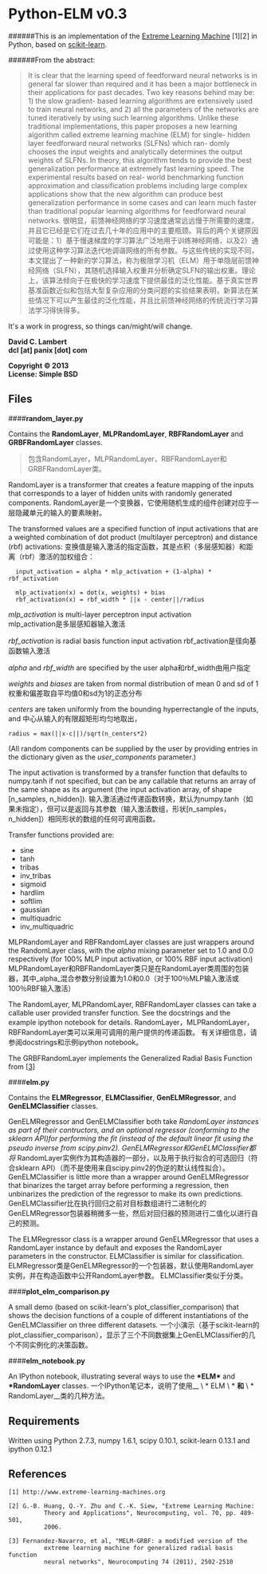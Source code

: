 Python-ELM v0.3
===============

######This is an implementation of the [Extreme Learning Machine](http://www.extreme-learning-machines.org) [1][2] in Python, based on [scikit-learn](http://scikit-learn.org).

######From the abstract:

> It is clear that the learning speed of feedforward neural networks is in general far slower than required and it has been a major bottleneck in their applications for past decades. Two key reasons behind may be: 1) the slow gradient- based learning algorithms are extensively used to train neural networks, and 2) all the parameters of the networks are tuned iteratively by using such learning algorithms. Unlike these traditional implementations, this paper proposes a new learning algorithm called extreme learning machine (ELM) for single- hidden layer feedforward neural networks (SLFNs) which ran- domly chooses the input weights and analytically determines the output weights of SLFNs. In theory, this algorithm tends to provide the best generalization performance at extremely fast learning speed. The experimental results based on real- world benchmarking function approximation and classification problems including large complex applications show that the new algorithm can produce best generalization performance in some cases and can learn much faster than traditional popular learning algorithms for feedforward neural networks.
很明显，前馈神经网络的学习速度通常远远慢于所需要的速度，并且它已经是它们在过去几十年的应用中的主要瓶颈。背后的两个关键原因可能是：1）基于慢速梯​​度的学习算法广泛地用于训练神经网络，以及2）通过使用这种学习算法迭代地调谐网络的所有参数。与这些传统的实现不同，本文提出了一种新的学习算法，称为极限学习机（ELM）用于单隐层前馈神经网络（SLFN），其随机选择输入权重并分析确定SLFN的输出权重。理论上，该算法倾向于在极快的学习速度下提供最佳的泛化性能。基于真实世界基准函数近似和包括大型复杂应用的分类问题的实验结果表明，新算法在某些情况下可以产生最佳的泛化性能，并且比前馈神经网络的传统流行学习算法学习得快得多。

It's a work in progress, so things can/might/will change.

__David C. Lambert__  
__dcl [at] panix [dot] com__  

__Copyright © 2013__  
__License: Simple BSD__

Files
-----
####__random_layer.py__

Contains the __RandomLayer__, __MLPRandomLayer__, __RBFRandomLayer__ and __GRBFRandomLayer__ classes.
>包含RandomLayer，MLPRandomLayer，RBFRandomLayer和GRBFRandomLayer类。

RandomLayer is a transformer that creates a feature mapping of the inputs that corresponds to a layer of hidden units with randomly  generated components.
RandomLayer是一个变换器，它使用随机生成的组件创建对应于一层隐藏单元的输入的要素映射。

The transformed values are a specified function of input activations that are a weighted combination of dot product (multilayer perceptron) and distance (rbf) activations:
变换值是输入激活的指定函数，其是点积（多层感知器）和距离（rbf）激活的加权组合：

	  input_activation = alpha * mlp_activation + (1-alpha) * rbf_activation

	  mlp_activation(x) = dot(x, weights) + bias
	  rbf_activation(x) = rbf_width * ||x - center||/radius

_mlp_activation_ is multi-layer perceptron input activation  
mlp_activation是多层感知器输入激活

_rbf_activation_ is radial basis function input activation
rbf_activation是径向基函数输入激活

_alpha_ and _rbf_width_ are specified by the user
alpha和rbf_width由用户指定

_weights_ and _biases_ are taken from normal distribution of mean 0 and sd of 1
权重和偏差取自平均值0和sd为1的正态分布

_centers_ are taken uniformly from the bounding hyperrectangle of the inputs, and
中心从输入的有限超矩形均匀地取出，

	radius = max(||x-c||)/sqrt(n_centers*2)

(All random components can be supplied by the user by providing entries in the dictionary given as the _user_components_ parameter.)

The input activation is transformed by a transfer function that defaults
to numpy.tanh if not specified, but can be any callable that returns an
array of the same shape as its argument (the input activation array, of
shape [n_samples, n_hidden]).
输入激活通过传递函数转换，默认为numpy.tanh（如果未指定），但可以是返回与其参数（输入激活数组，形状[n_samples，n_hidden]）相同形状的数组的任何可调用函数。

Transfer functions provided are:

*	sine
*	tanh
*	tribas
*	inv_tribas
*	sigmoid
*	hardlim
*	softlim
*	gaussian
*	multiquadric
*	inv_multiquadric

MLPRandomLayer and RBFRandomLayer classes are just wrappers around the RandomLayer class, with the _alpha_ mixing parameter set to 1.0 and 0.0 respectively (for 100% MLP input activation, or 100% RBF input activation)
MLPRandomLayer和RBFRandomLayer类只是在RandomLayer类周围的包装器，其中_alpha_混合参数分别设置为1.0和0.0（对于100％MLP输入激活或100％RBF输入激活）

The RandomLayer, MLPRandomLayer, RBFRandomLayer classes can take a callable user
provided transfer function.  See the docstrings and the example ipython
notebook for details.
RandomLayer，MLPRandomLayer，RBFRandomLayer类可以采用可调用的用户提供的传递函数。 有关详细信息，请参阅docstrings和示例ipython notebook。

The GRBFRandomLayer implements the Generalized Radial Basis Function from [[3]](http://sci2s.ugr.es/keel/pdf/keel/articulo/2011-Neurocomputing1.pdf)

####__elm.py__

Contains the __ELMRegressor__, __ELMClassifier__, __GenELMRegressor__, and __GenELMClassifier__ classes.

GenELMRegressor and GenELMClassifier both take *RandomLayer instances as part of their contructors, and an optional regressor (conforming to the sklearn API)for performing the fit (instead of the default linear fit using the pseudo inverse from scipy.pinv2).
GenELMRegressor和GenELMClassifier都将* RandomLayer实例作为其构造器的一部分，以及用于执行拟合的可选回归（符合sklearn API）（而不是使用来自scipy.pinv2的伪逆的默认线性拟合）。
GenELMClassifier is little more than a wrapper around GenELMRegressor that binarizes the target array before performing a regression, then unbinarizes the prediction of the regressor to make its own predictions.
GenELMClassifier比在执行回归之前对目标数组进行二进制化的GenELMRegressor包装器稍微多一些，然后对回归器的预测进行二值化以进行自己的预测。

The ELMRegressor class is a wrapper around GenELMRegressor that uses a RandomLayer instance by default and exposes the RandomLayer parameters in the constructor.  ELMClassifier is similar for classification.
ELMRegressor类是GenELMRegressor的一个包装器，默认使用RandomLayer实例，并在构造函数中公开RandomLayer参数。 ELMClassifier类似于分类。

####__plot_elm_comparison.py__

A small demo (based on scikit-learn's plot_classifier_comparison) that shows the decision functions of a couple of different instantiations of the GenELMClassifier on three different datasets.
一个小演示（基于scikit-learn的plot_classifier_comparison），显示了三个不同数据集上GenELMClassifier的几个不同实例化的决策函数。

####__elm_notebook.py__

An IPython notebook, illustrating several ways to use the __\*ELM\*__ and __\*RandomLayer__ classes.
一个IPython笔记本，说明了使用__ \ * ELM \ * __和__ \ * RandomLayer__类的几种方法。

Requirements
------------

Written using Python 2.7.3, numpy 1.6.1, scipy 0.10.1, scikit-learn 0.13.1 and ipython 0.12.1

References
----------
```
[1] http://www.extreme-learning-machines.org

[2] G.-B. Huang, Q.-Y. Zhu and C.-K. Siew, "Extreme Learning Machine:
          Theory and Applications", Neurocomputing, vol. 70, pp. 489-501,
          2006.
          
[3] Fernandez-Navarro, et al, "MELM-GRBF: a modified version of the  
          extreme learning machine for generalized radial basis function  
          neural networks", Neurocomputing 74 (2011), 2502-2510
```

